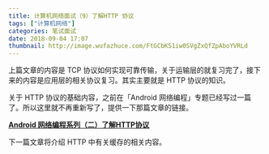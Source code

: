 ```yaml
---
title: 计算机网络面试（9）了解HTTP 协议
tags: ["计算机网络"]
categories: 笔试面试
date: 2018-09-04 17:07
thumbnail: http://image.wufazhuce.com/FtGCbKS1iw0SVgZxQfZpAboYVRLd
---
```


上篇文章的内容是 TCP 协议如何实现可靠传输，关于运输层的就复习完了，接下来的内容是应用层的相关协议复习。其实主要就是 HTTP 协议的知识。

关于 HTTP 协议的基础内容，之前在「Android 网络编程」专题已经写过一篇了。所以这里就不再重新写了，提供一下那篇文章的链接。

[**Android 网络编程系列（二）了解HTTP协议**](https://lixiaoyu.cc/2017/10/12/android-network-2-http/)

下一篇文章将介绍 HTTP 中有关缓存的相关内容。

